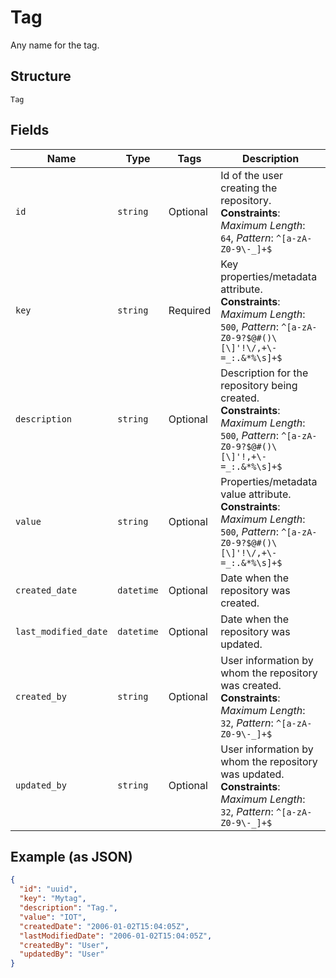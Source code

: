 
# Tag

Any name for the tag.

## Structure

`Tag`

## Fields

| Name | Type | Tags | Description |
|  --- | --- | --- | --- |
| `id` | `string` | Optional | Id of the user creating the repository.<br>**Constraints**: *Maximum Length*: `64`, *Pattern*: `^[a-zA-Z0-9\-_]+$` |
| `key` | `string` | Required | Key properties/metadata attribute.<br>**Constraints**: *Maximum Length*: `500`, *Pattern*: `^[a-zA-Z0-9?$@#()\[\]'!\/,+\-=_:.&*%\s]+$` |
| `description` | `string` | Optional | Description for the repository being created.<br>**Constraints**: *Maximum Length*: `500`, *Pattern*: `^[a-zA-Z0-9?$@#()\[\]'!,+\-=_:.&*%\s]+$` |
| `value` | `string` | Optional | Properties/metadata value attribute.<br>**Constraints**: *Maximum Length*: `500`, *Pattern*: `^[a-zA-Z0-9?$@#()\[\]'!\/,+\-=_:.&*%\s]+$` |
| `created_date` | `datetime` | Optional | Date when the repository was created. |
| `last_modified_date` | `datetime` | Optional | Date when the repository was updated. |
| `created_by` | `string` | Optional | User information by whom the repository was created.<br>**Constraints**: *Maximum Length*: `32`, *Pattern*: `^[a-zA-Z0-9\-_]+$` |
| `updated_by` | `string` | Optional | User information by whom the repository was updated.<br>**Constraints**: *Maximum Length*: `32`, *Pattern*: `^[a-zA-Z0-9\-_]+$` |

## Example (as JSON)

```json
{
  "id": "uuid",
  "key": "Mytag",
  "description": "Tag.",
  "value": "IOT",
  "createdDate": "2006-01-02T15:04:05Z",
  "lastModifiedDate": "2006-01-02T15:04:05Z",
  "createdBy": "User",
  "updatedBy": "User"
}
```

